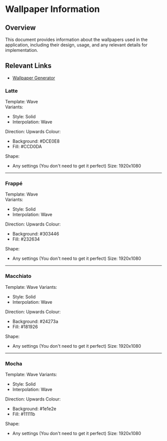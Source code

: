 # Wallpaper Information

## Overview
This document provides information about the wallpapers used in the application, including their design, usage, and any relevant details for implementation.

## Relevant Links
- [Wallpaper Generator](https://app.haikei.app/)

### Latte
Template: Wave  
Variants:
 - Style: Solid
 - Interpolation: Wave

Direction: Upwards
Colour:
 - Background: #DCE0E8
 - Fill: #CCD0DA

Shape:
 - Any settings (You don't need to get it perfect)
Size: 1920x1080

---

### Frappé
Template: Wave  
Variants:
 - Style: Solid
 - Interpolation: Wave

Direction: Upwards
Colour:
 - Background: #303446
 - Fill: #232634

Shape:
 - Any settings (You don't need to get it perfect)
Size: 1920x1080

---

### Macchiato
Template: Wave
Variants:
 - Style: Solid
 - Interpolation: Wave

Direction: Upwards
Colour:
 - Background: #24273a
 - Fill: #181926

Shape:
 - Any settings (You don't need to get it perfect)
Size: 1920x1080

---

### Mocha
Template: Wave
Variants:
 - Style: Solid
 - Interpolation: Wave

Direction: Upwards
Colour:
 - Background: #1e1e2e
 - Fill: #11111b

Shape:
 - Any settings (You don't need to get it perfect)
Size: 1920x1080
